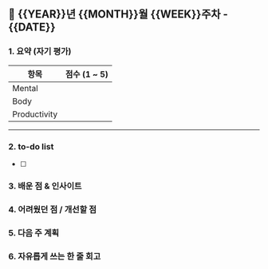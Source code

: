 ## 📅 {{YEAR}}년 {{MONTH}}월 {{WEEK}}주차 - {{DATE}}

### 1. 요약 (자기 평가)
| 항목          | 점수 (1 ~ 5) |
|---------------|-------------|
| Mental      |             |
| Body        |             |
| Productivity|             |
---

### 2. to-do list

- [ ] 

### 3. 배운 점 & 인사이트

### 4. 어려웠던 점 / 개선할 점

### 5. 다음 주 계획

### 6. 자유롭게 쓰는 한 줄 회고
> 